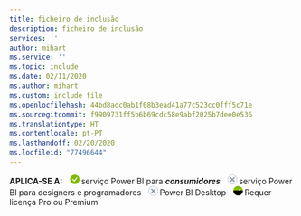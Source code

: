 ```yaml
---
title: ficheiro de inclusão
description: ficheiro de inclusão
services: ''
author: mihart
ms.service: ''
ms.topic: include
ms.date: 02/11/2020
ms.author: mihart
ms.custom: include file
ms.openlocfilehash: 44bd8adc0ab1f08b3ead41a77c523cc0fff5c71e
ms.sourcegitcommit: f9909731ff5b6b69cdc58e9abf2025b7dee0e536
ms.translationtype: HT
ms.contentlocale: pt-PT
ms.lasthandoff: 02/20/2020
ms.locfileid: "77496644"
---
```

<Token>**APLICA-SE A:** ![sim](media/yes.png)serviço Power BI para ***consumidores*** ![não](media/no.png)serviço Power BI para designers e programadores ![não](media/no.png)Power BI Desktop ![sim](media/maybe.png)Requer licença Pro ou Premium </Token>